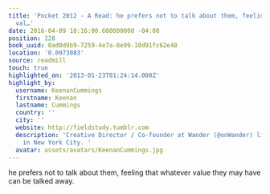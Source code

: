 ```yaml
---
title: 'Pocket 2012 - A Read: he prefers not to talk about them, feeling that whatever
  val…'
date: 2016-04-09 18:16:00.600000000 -04:00
position: 228
book_uuid: 0ad0d9b9-7259-4e7a-8e99-10d91fc62e48
location: '0.0973083'
source: readmill
touch: true
highlighted_on: '2013-01-23T01:24:14.000Z'
highlight_by:
  username: KeenanCummings
  firstname: Keenan
  lastname: Cummings
  country: ''
  city: ''
  website: http://fieldstudy.tumblr.com
  description: 'Creative Director / Co-founder at Wander (@onWander) living and working
    in New York City. '
  avatar: assets/avatars/KeenanCummings.jpg
---
```


he prefers not to talk about them, feeling that whatever value they may have can be talked away.